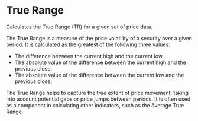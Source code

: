 # True Range

Calculates the True Range (TR) for a given set of price data.

The True Range is a measure of the price volatility of a security over a given period. It is calculated as the greatest of the following three values:

* The difference between the current high and the current low.
* The absolute value of the difference between the current high and the previous close.
* The absolute value of the difference between the current low and the previous close.

The True Range helps to capture the true extent of price movement, taking into account potential gaps or price jumps between periods. It is often used as a component in calculating other indicators, such as the Average True Range.

